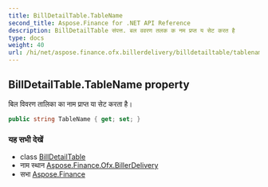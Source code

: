 ```yaml
---
title: BillDetailTable.TableName
second_title: Aspose.Finance for .NET API Reference
description: BillDetailTable संपत्त. बल ववरण तलक क नम प्रप्त य सेट करत है
type: docs
weight: 40
url: /hi/net/aspose.finance.ofx.billerdelivery/billdetailtable/tablename/
---
```

## BillDetailTable.TableName property

बिल विवरण तालिका का नाम प्राप्त या सेट करता है।

```csharp
public string TableName { get; set; }
```

### यह सभी देखें

* class [BillDetailTable](../)
* नाम स्थान [Aspose.Finance.Ofx.BillerDelivery](../../billdetailtable/)
* सभा [Aspose.Finance](../../../)


